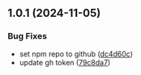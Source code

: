 

## 1.0.1 (2024-11-05)


### Bug Fixes

* set npm repo to github ([dc4d60c](https://github.com/pimpelsang/kafkajs-very-snappy/commit/dc4d60c92e242fc25166cf1a5eb98c7947ad993a))
* update gh token ([79c8da7](https://github.com/pimpelsang/kafkajs-very-snappy/commit/79c8da7d333c2c50e453ab8c57fadb10f7be3dda))
